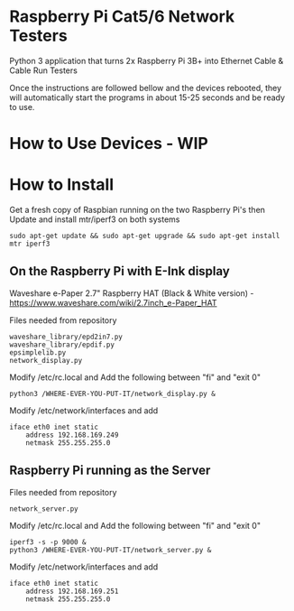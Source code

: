 # Raspberry Pi Cat5/6 Network Testers
Python 3 application that turns 2x Raspberry Pi 3B+ into Ethernet Cable & Cable Run Testers

Once the instructions are followed bellow and the devices rebooted, they will automatically start the programs in about 15-25 seconds and be ready to use.

How to Use Devices - WIP
====================


How to Install 
====================
Get a fresh copy of Raspbian running on the two Raspberry Pi's then Update and install mtr/iperf3 on both systems 

```sudo apt-get update && sudo apt-get upgrade && sudo apt-get install mtr iperf3```

On the Raspberry Pi with E-Ink display
---------------------
Waveshare e-Paper 2.7" Raspberry HAT (Black & White version) - https://www.waveshare.com/wiki/2.7inch_e-Paper_HAT

Files needed from repository
```
waveshare_library/epd2in7.py
waveshare_library/epdif.py
epsimplelib.py
network_display.py
```

Modify /etc/rc.local and Add the following between "fi" and "exit 0"
```
python3 /WHERE-EVER-YOU-PUT-IT/network_display.py &
```

Modify /etc/network/interfaces and add
```
iface eth0 inet static
    address 192.168.169.249
    netmask 255.255.255.0
```


Raspberry Pi running as the Server
---------------------
Files needed from repository
```
network_server.py
```

Modify /etc/rc.local and Add the following between "fi" and "exit 0"
```
iperf3 -s -p 9000 &
python3 /WHERE-EVER-YOU-PUT-IT/network_server.py &
```

Modify /etc/network/interfaces and add
```
iface eth0 inet static
    address 192.168.169.251
    netmask 255.255.255.0
```
